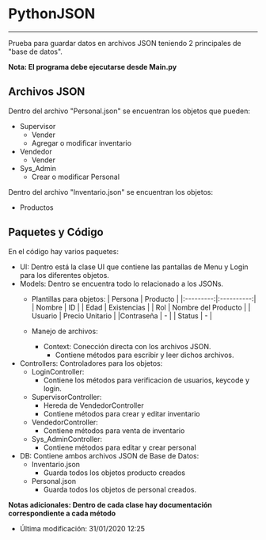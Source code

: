 # PythonJSON
-------------
Prueba para guardar datos en archivos JSON teniendo 2 principales de "base de datos".

**Nota: El programa debe ejecutarse desde Main.py**

## Archivos JSON
Dentro del archivo "Personal.json" se encuentran los objetos que pueden:
* Supervisor
    * Vender
    * Agregar o modificar inventario
* Vendedor
    * Vender
* Sys_Admin
    * Crear o modificar Personal
        
Dentro del archivo "Inventario.json" se encuentran los objetos:
* Productos

## Paquetes y Código
En el código hay varios paquetes:
* UI: Dentro está la clase UI que contiene las pantallas de Menu y Login para los diferentes objetos.
* Models: Dentro se encuentra todo lo relacionado a los JSONs.
    * Plantillas para objetos:
        | Persona | Producto |
        |:---------:|:----------:|
        | Nombre     |     ID              |
        | Edad       |  Existencias        |
        | Rol        | Nombre del Producto |
        | Usuario    | Precio Unitario     |
        |Contraseña  |         -           |
        | Status     |         -           |
                      
    * Manejo de archivos:
        * Context: Conección directa con los archivos JSON.
            * Contiene métodos para escribir y leer dichos archivos.
* Controllers: Controladores para los objetos:
    * LoginController:
        * Contiene los métodos para verificacion de usuarios, keycode y login.
    * SupervisorController:
        * Hereda de VendedorController
        * Contiene métodos para crear y editar inventario
    * VendedorController:
        * Contiene métodos para venta de inventario
    * Sys_AdminController:
        * Contiene métodos para editar y crear personal
* DB: Contiene ambos archivos JSON de Base de Datos:
    * Inventario.json
        * Guarda todos los objetos producto creados
    * Personal.json
        * Guarda todos los objetos de personal creados.

**Notas adicionales: Dentro de cada clase hay documentación correspondiente a cada método**

* Última modificación: 31/01/2020 12:25
